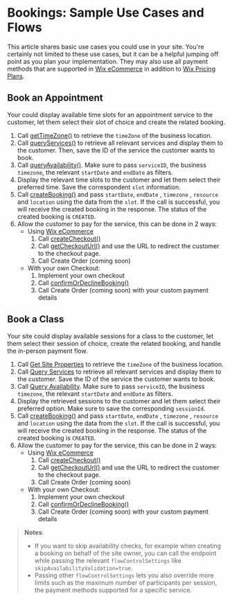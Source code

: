 # Bookings: Sample Use Cases and Flows


This article shares basic use cases you could use in your site. You're certainly not limited to these use cases, but it can be 
a helpful jumping off point as you plan your implementation. They may also 
use all payment methods that are supported in 
[Wix eCommerce](https://www.wix.com/velo/reference/wix-ecom-backend/introduction) in addition to 
[Wix Pricing Plans](https://www.wix.com/velo/reference/wix-pricing-plans-v2/introduction). 

## Book an Appointment


Your could display available time slots for an appointment service to the 
customer, let them select their slot of choice and create the related booking. 

1. Call [getTimeZone()](https://www.wix.com/velo/reference/wix-site-backend/generalinfo-obj/gettimezone) to retrieve the `timeZone` of the business location.
1. Call [queryServices()](https://www.wix.com/velo/reference/wix-bookings-v2/services/queryservices) 
   to retrieve all relevant services and display them to the customer. Then, save the 
   ID of the service the customer wants to book.
1. Call [queryAvailability()](https://www.wix.com/velo/reference/wix-bookings-v2/availabilitycalendar/queryavailability). 
   Make sure to pass `serviceID`, the business `timezone`, the relevant `startDate` and `endDate` as 
   filters.
1. Display the relevant time slots to the customer and let them select their 
   preferred time. Save the correspondent `slot` information. 
1. Call [createBooking()](https://www.wix.com/velo/reference/wix-bookings-v2/bookings/createbooking) 
   and pass `startDate`, `endDate` , `timezone` , `resource` and `location` using the data from the `slot`. If the call is successful, you will receive the created booking in the response. The status of the created booking is `CREATED`.
1. Allow the customer to pay for the service, this can be done in 2 ways:
   - Using [Wix eCommerce](https://www.wix.com/velo/reference/wix-ecom-backend/introduction)
      1. Call [createCheckout()](https://www.wix.com/velo/reference/wix-ecom-backend/checkout/createcheckout)
      1. Call [getCheckoutUrl()](https://www.wix.com/velo/reference/wix-ecom-backend/checkout/getcheckouturl) and use the URL to redirect the customer to the checkout page.
      1. Call Create Order (coming soon)
   - With your own Checkout:
      1. Implement your own checkout
      1. Call [confirmOrDeclineBooking()](https://www.wix.com/velo/reference/wix-bookings-v2/bookings/confirmordeclinebooking)
      1. Call Create Order (coming soon) with your custom payment details
   
## Book a Class 


Your site could display available sessions for a class to the customer, let 
them select their session of choice, create the related booking, and handle the 
in-person payment flow.

1. Call [Get Site Properties](https://dev.wix.com/docs/rest/api-reference/business-info/site-properties/properties/get-site-properties) to retrieve the `timeZone` of the business location.
1. Call [Query Services](https://dev.wix.com/docs/rest/api-reference/wix-bookings/services/services-v-2/query-services) 
   to retrieve all relevant services and display them to the customer. Save the 
   ID of the service the customer wants to book.
1. Call [Query Availability](https://dev.wix.com/docs/rest/api-reference/wix-bookings/time-slots-and-bookings/time-slots/availability-calendar/query-availability). 
   Make sure to pass `serviceID`, the business `timezone`, the relevant `startDate` and `endDate` as 
   filters.
1. Display the retrieved sessions to the customer and let them select their 
   preferred option. Make sure to save the corresponding `sessionId`.
1. Call [createBooking()](https://www.wix.com/velo/reference/wix-bookings-v2/bookings/createbooking) 
   and pass `startDate`, `endDate` , `timezone` , `resource` and `location` using the data from the `slot`. If the call is successful, you will receive the created booking in the response. The status of the created booking is `CREATED`.
1. Allow the customer to pay for the service, this can be done in 2 ways:
   - Using [Wix eCommerce](https://www.wix.com/velo/reference/wix-ecom-backend/introduction)
      1. Call [createCheckout()](https://www.wix.com/velo/reference/wix-ecom-backend/checkout/createcheckout)
      1. Call [getCheckoutUrl()](https://www.wix.com/velo/reference/wix-ecom-backend/checkout/getcheckouturl) and use the URL to redirect the customer to the checkout page.
      1. Call Create Order (coming soon)
   - With your own Checkout:
      1. Implement your own checkout
      1. Call [confirmOrDeclineBooking()](https://www.wix.com/velo/reference/wix-bookings-v2/bookings/confirmordeclinebooking)
      1. Call Create Order (coming soon) with your custom payment details




> __Notes__:
> - If you want to skip availability checks, for example when creating a 
>   booking on behalf of the site owner, you can call the endpoint while 
>   passing the relevant `flowControlSettings` like 
>   `skipAvailabilityValidation=true`.
> - Passing other `flowControlSettings` lets you also override more limits such 
>   as the maximum number of participants per session, the payment methods 
>   supported for a specific service.
